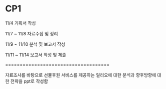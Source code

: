 # CP1

11/4
기획서 작성

11/7 ~ 11/8
자료수집 및 정리

11/9 ~ 11/10
분석 및 보고서 작성

11/11 ~ 11/14
보고서 작성 및 제출

====================================

자료조사를 바탕으로 선물후원 서비스를 제공하는 일리오에 대한 분석과 향후방향에 대한 전략을 ppt로 작성함
